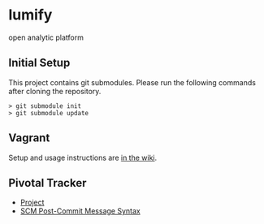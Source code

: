 lumify
========

open analytic platform


Initial Setup
-------------
This project contains git submodules. Please run the following commands after cloning the repository.

```
> git submodule init
> git submodule update
```


Vagrant
-------
Setup and usage instructions are [in the wiki](https://github.com/nearinfinity/red-dawn/wiki/Vagrant).


Pivotal Tracker
---------------
* [Project](https://www.pivotaltracker.com/s/projects/833781)
* [SCM Post-Commit Message Syntax](https://www.pivotaltracker.com/help/api#scm_post_commit)

